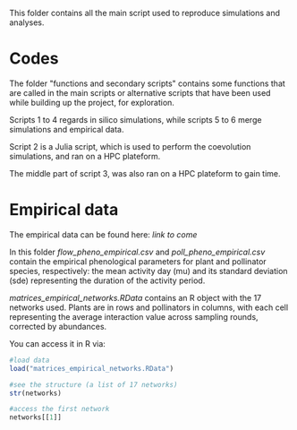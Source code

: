 This folder contains all the main script used to reproduce simulations and analyses.

# Codes

The folder "functions and secondary scripts" contains some functions that are called in the main scripts or alternative scripts that have been used while building up the project, for exploration.

Scripts 1 to 4 regards in silico simulations, while scripts 5 to 6 merge simulations and empirical data.

Script 2 is a Julia script, which is used to perform the coevolution simulations, and ran on a HPC plateform.

The middle part of script 3, was also ran on a HPC plateform to gain time.

# Empirical data

The empirical data can be found here: *link to come*

In this folder *flow_pheno_empirical.csv* and *poll_pheno_empirical.csv* contain the empirical phenological parameters for plant and pollinator species, respectively: the mean activity day (mu) and its standard deviation (sde) representing the duration of the activity period.

*matrices_empirical_networks.RData* contains an R object with the 17 networks used. Plants are in rows and pollinators in columns, with each cell representing the average interaction value across sampling rounds, corrected by abundances.

You can access it in R via:

```R
#load data
load("matrices_empirical_networks.RData")

#see the structure (a list of 17 networks)
str(networks)

#access the first network
networks[[1]]
```
